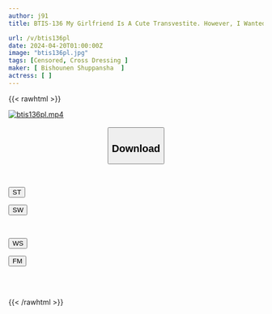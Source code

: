 ```yaml
---
author: j91
title: BTIS-136 My Girlfriend Is A Cute Transvestite. However, I Wanted Her To Become A Complete Female Through Anal Vaginaization, So I Had Her Experience An Abnormally Pleasurable Orgasm Training, And She Came Back With A Pitiful Body That Couldn't Go Back To Normal As She Continued To Cum. Heart

url: /v/btis136pl
date: 2024-04-20T01:00:00Z
image: "btis136pl.jpg"
tags: [Censored, Cross Dressing	]
maker: [ Bishounen Shuppansha  ]
actress: [ ]
---
```



{{< rawhtml >}}

<div class="video" data-videoid="aYqxW9wp8Vhx61M">
    <a href="javascript:;">
        <img src="/v/btis136pl/btis136pl.jpg" width="WIDTH" height="HEIGHT" alt="btis136pl.mp4" loading="lazy">
    </a>
</div>

<script type="text/javascript" src="https://j91.asia/asset/on-demand-st.js"></script>

<br>
  <link rel="stylesheet" href="https://j91.asia/asset/bs5.css">
  
  <center>
  <button class="btn btn-primary" type="button" data-bs-toggle="collapse" data-bs-target=".multi-collapse" aria-expanded="false" aria-controls="multiCollapseExample1 multiCollapseExample2"><h2>Download</h2></button></center>
</p>
<div class="row">
  <div class="col">
    <div class="collapse multi-collapse" id="multiCollapseExample1">
      <div class="card card-body">
	      	      <br>
<div class="buttons">  
<p><a href="https://streamtape.to/v/aYqxW9wp8Vhx61M" target="_blank"><button class="btn-hover color-3"><i class="fa fa-download"></i> ST</button></a></p>
<p><a href="https://asnwish.com/mqf63avbw2y3" target="_blank"><button class="btn-hover color-2"><i class="fa fa-download"></i> SW</button></a></p></div>
    </div>
  </div>
</div>
  <div class="col">
    <div class="collapse multi-collapse" id="multiCollapseExample2">
      <div class="card card-body">
	      <br>
<div class="buttons">
<p><a href="https://wolfstream.tv/v0pn797idhop"><button class="btn-hover color-9"><i class="fa fa-download"></i> WS</button></a></p>
<p><a href="https://filemoon.sx/d/ic7iatv9yn6q"><button class="btn-hover color-8"><i class="fa fa-download"></i> FM</button></a></p></div>
<br><br>
      </div>
    </div>
  </div>
</div>

{{< /rawhtml >}}
